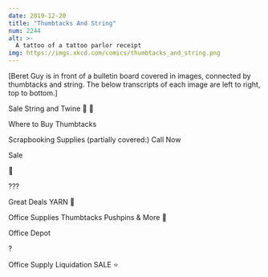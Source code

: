 ```yaml
---
date: 2019-12-20
title: "Thumbtacks And String"
num: 2244
alt: >-
  A tattoo of a tattoo parlor receipt
img: https://imgs.xkcd.com/comics/thumbtacks_and_string.png
---
```



[Beret Guy is in front of a bulletin board covered in images, connected by thumbtacks and string. The below transcripts of each image are left to right, top to bottom.]

Sale String and Twine 🧵 🧵

Where to Buy Thumbtacks

Scrapbooking Supplies (partially covered:) Call Now

Sale

📌

???

Great Deals YARN 🧶

Office Supplies Thumbtacks Pushpins & More 📌

Office Depot

?

Office Supply Liquidation SALE ⭐